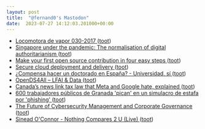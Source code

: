 ```yaml
---
layout: post
title:  "@fernand0's Mastodon"
date:  2023-07-27 14:12:03.201000+00:00
---
```

*  [Locomotora de vapor 030-2017 ](https://www.flickr.com/photos/fernand0/53057264678) ([toot](https://mastodon.social/@fernand0/110786453384522127))
*  [Singapore under the pandemic: The normalisation of digital authoritarianism ](https://globalvoices.org/2023/07/12/singapore-under-the-pandemic-the-normalisation-of-digital-authoritarianism) ([toot](https://mastodon.social/@fernand0/110786432121881894))
*  [Make your first open source contribution in four easy steps ](https://github.com/readme/guides/first-oss-contributio) ([toot](https://mastodon.social/@fernand0/110786297794682919))
*  [Secure cloud deployment and delivery ](https://github.com/readme/guides/github-actions-eli-lill) ([toot](https://mastodon.social/@fernand0/110786016642866375))
*  [¿Compensa hacer un doctorado en España? - Universidad, sí ](https://www.universidadsi.es/compensa-hacer-un-doctorado-en-espana) ([toot](https://mastodon.social/@fernand0/110785775573706561))
*  [OpenDS4All – LFAI & Data ](https://lfaidata.foundation/projects/opends4all) ([toot](https://mastodon.social/@fernand0/110785492663906124))
*  [Canada’s news link tax law that Meta and Google hate, explained ](https://www.vox.com/technology/2023/7/14/23794623/meta-google-canada-c-18-online-news-act-figh) ([toot](https://mastodon.social/@fernand0/110785350231849965))
*  [600 trabajadores públicos de Granada 'pican' en un simulacro de estafa por 'phishing' ](https://www.granadahoy.com/granada/Experimento-Ayuntamiento-Granada-pishing-secuestro-correos_0_1738926428.htm) ([toot](https://mastodon.social/@fernand0/110785164777695927))
*  [The Future of Cybersecurity Management and Corporate Governance ](https://www.testifysec.com/blog/shifting-liability-in-the-supply-chain) ([toot](https://mastodon.social/@fernand0/110784877435963300))
*  [Sinead O'Connor - Nothing Compares 2 U (Live) ](https://www.youtube.com/watch?v=NAOKzvL8dgk&feature=youtu.b) ([toot](https://mastodon.social/@fernand0/110781686492461646))
